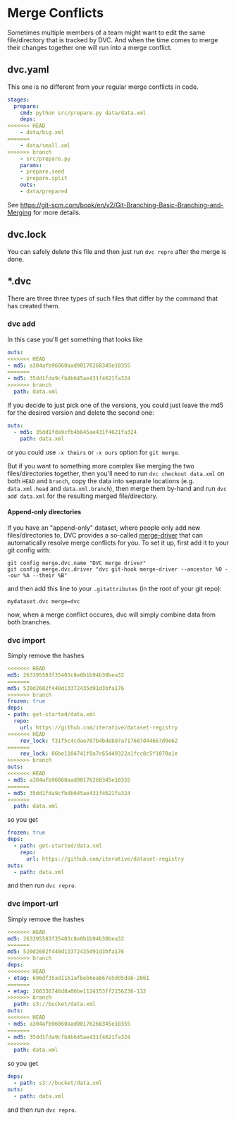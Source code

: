 # Merge Conflicts

Sometimes multiple members of a team might want to edit the same file/directory
that is tracked by DVC. And when the time comes to merge their changes together
one will run into a merge conflict.

## dvc.yaml

This one is no different from your regular merge conflicts in code.

```yaml
stages:
  prepare:
    cmd: python src/prepare.py data/data.xml
    deps:
<<<<<<< HEAD
    - data/big.xml
=======
    - data/small.xml
>>>>>>> branch
    - src/prepare.py
    params:
    - prepare.seed
    - prepare.split
    outs:
    - data/prepared
```

See https://git-scm.com/book/en/v2/Git-Branching-Basic-Branching-and-Merging for
more details.

## dvc.lock

You can safely delete this file and then just run `dvc repro` after the merge is
done.

## \*.dvc

There are three three types of such files that differ by the command that has
created them.

### dvc add

In this case you'll get something that looks like

```yaml
outs:
<<<<<<< HEAD
- md5: a304afb96060aad90176268345e10355
=======
- md5: 35dd1fda9cfb4b645ae431f4621fa324
>>>>>>> branch
  path: data.xml
```

If you decide to just pick one of the versions, you could just leave the md5 for
the desired version and delete the second one:

```yaml
outs:
  - md5: 35dd1fda9cfb4b645ae431f4621fa324
    path: data.xml
```

or you could use `-x theirs` or `-x ours` option for `git merge`.

But if you want to something more complex like merging the two files/directories
together, then you'll need to run `dvc checkout data.xml` on both `HEAD` and
`branch`, copy the data into separate locations (e.g. `data.xml.head` and
`data.xml.branch`), then merge them by-hand and run `dvc add data.xml` for the
resulting merged file/directory.

#### Append-only directories

If you have an "append-only" dataset, where people only add new
files/directories to, DVC provides a so-called
[merge-driver](https://git-scm.com/docs/git-merge#Documentation/git-merge.txt-mergeltdrivergtname)
that can automatically resolve merge conflicts for you. To set it up, first add
it to your git config with:

```dvc
git config merge.dvc.name "DVC merge driver"
git config merge.dvc.driver "dvc git-hook merge-driver --ancestor %O --our %A --their %B"
```

and then add this line to your `.gitattributes` (in the root of your git repo):

```
mydataset.dvc merge=dvc
```

now, when a merge conflict occures, dvc will simply combine data from both
branches.

### dvc import

Simply remove the hashes

```yaml
<<<<<<< HEAD
md5: 263395583f35403c8e0b1b94b30bea32
=======
md5: 520d2602f440d13372435d91d3bfa176
>>>>>>> branch
frozen: true
deps:
- path: get-started/data.xml
  repo:
    url: https://github.com/iterative/dataset-registry
<<<<<<< HEAD
    rev_lock: f31f5c4cdae787b4bdeb97a717687d44667d9e62
=======
    rev_lock: 06be1104741f8a7c65449322a1fcc8c5f1070a1e
>>>>>>> branch
outs:
<<<<<<< HEAD
- md5: a304afb96060aad90176268345e10355
=======
- md5: 35dd1fda9cfb4b645ae431f4621fa324
>>>>>>>
  path: data.xml
```

so you get

```yaml
frozen: true
deps:
  - path: get-started/data.xml
    repo:
      url: https://github.com/iterative/dataset-registry
outs:
  - path: data.xml
```

and then run `dvc repro`.

### dvc import-url

Simply remove the hashes

```yaml
<<<<<<< HEAD
md5: 263395583f35403c8e0b1b94b30bea32
=======
md5: 520d2602f440d13372435d91d3bfa176
>>>>>>> branch
deps:
<<<<<<< HEAD
- etag: 696df35ad1161afbeb6ea667e5dd5dab-2861
=======
- etag: 266336746d8a06be1124153ff2156236-132
>>>>>>> branch
  path: s3://bucket/data.xml
outs:
<<<<<<< HEAD
- md5: a304afb96060aad90176268345e10355
=======
- md5: 35dd1fda9cfb4b645ae431f4621fa324
>>>>>>>
  path: data.xml
```

so you get

```yaml
deps:
  - path: s3://bucket/data.xml
outs:
  - path: data.xml
```

and then run `dvc repro`.
